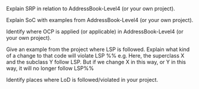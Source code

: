 <div id="singleResponsibilityPrinciple">

Explain SRP in relation to AddressBook-Level4 (or your own project).

</div>


<div id="separationOfConcernsPrinciple">

Explain SoC with examples from AddressBook-Level4 (or your own project).

</div>


<div id="openClosedPrinciple">

Identify where OCP is applied (or applicable) in AddressBook-Level4 (or your own project).

</div>


<div id="liskovSubstitutionPrinciple">

Give an example from the project where LSP is followed. Explain what kind of a change to that code will violate LSP %%&nbsp;e.g. Here, the superclass X and the subclass Y follow LSP. But if we change X in this way, or Y in this way, it will no longer follow LSP%%

</div>


<div id="lawOfDemeter">

Identify places where LoD is followed/violated in your project.

</div>